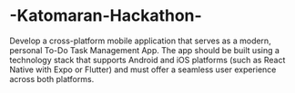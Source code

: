 # -Katomaran-Hackathon-
Develop a cross-platform mobile application that serves as a modern, personal To-Do Task Management App. The app should be built using a technology stack that supports Android and iOS platforms (such as React Native with Expo or Flutter) and must offer a seamless user experience across both platforms.
